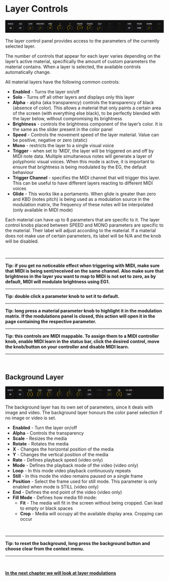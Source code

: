# Layer Controls

![VS Layer Controls](/vs/images/layer-controls@2x.png)

The layer control panel provides access to the parameters of the currently selected layer.

The number of controls that appear for each layer varies depending on the layer’s active material, specifically the amount of custom parameters the material contains. When a layer is selected, the available controls automatically change.

All material layers have the following common controls:

- **Enabled** - Turns the layer on/off
- **Solo** - Turns off all other layers and displays only this layer
- **Alpha** - alpha (aka transparency) controls the transparency of black (absence of color). This allows a material that only paints a certain area of the screen (with everything else black), to be perfectly blended with the layer below, without compromising its brightness
- **Brightness** - controls the brightness component of the layer’s color. It is the same as the slider present in the color panel
- **Speed** - Controls the movement speed of the layer material. Value can be positive, negative or zero (static)
- **Mono** - restricts the layer to a single visual voice
- **Trigger** - when set to ‘MIDI’, the layer will be triggered on and off by MIDI note data. Multiple simultaneous notes will generate a layer of polyphonic visual voices. When this mode is active, it is important to ensure that brightness is being modulated by the EG, the default behaviour
- **Trigger Channel** - specifies the MIDI channel that will trigger this layer. This can be useful to have different layers reacting to different MIDI voices
- **Glide** - This works like a portamento. When glide is greater than zero and KBD (notes pitch) is being used as a modulation source in the modulation matrix, the frequency of these notes will be interpolated (only available in MIDI mode)

Each material can have up to 8 parameters that are specific to it. The layer control knobs placed between SPEED and MONO parameters are specific to the material. Their label will adjust according to the material. If a material does not make use of certain parameters, its label will be N/A and the knob will be disabled.

<br/>

***
**Tip: if you get no noticeable effect when triggering with MIDI, make sure that MIDI is being sent/received on the same channel. Also make sure that brightness in the layer you want to map to MIDI is not set to zero, as by default, MIDI will modulate brightness using EG1.**
***
**Tip: double click a parameter knob to set it to default.**
***
**Tip: long press a material parameter knob to highlight it in the modulation matrix. If the modulations panel is closed, this action will open it in the page containing the respective parameter.**
***
**Tip: this controls are MIDI mappable. To assign them to a MIDI controller knob, enable MIDI learn in the status bar, click the desired control, move the knob/button on your controller and disable MIDI learn.**
***

<br/>

## Background Layer

<img alt="VS Layer Controls" src="/vs/images/background-layer-controls@2x.png" />

The background layer has its own set of parameters, since it deals with image and video. The background layer honours the color panel selection if no image or video is set.

- **Enabled** - Turn the layer on/off
- **Alpha** - Controls the transparency
- **Scale** - Resizes the media
- **Rotate** - Rotates the media
- **X** - Changes the horizontal position of the media
- **Y** - Changes the vertical position of the media
- **Rate** - Defines playback speed (video only)
- **Mode** - Defines the playback mode of the video (video only)
- **Loop** - In this mode video playback continuously repeats
- **Still** - In this mode the video remains paused on a single frame
- **Position** - Select the frame used for still mode. This parameter is only enabled when mode is STILL (video only)
- **End** - Defines the end point of the video (video only)
- **Fill Mode** - Defines how media fill mode:
    - **Fit** - The media will fit in the screen without being cropped. Can lead to empty or black spaces
    - **Crop** - Media will occupy all the available display area. Cropping can occur

<br/>

***
**Tip: to reset the background, long press the background button and choose clear from the context menu.**
***

<br/>

[**In the next chapter we will look at layer modulations**](layer-modulations)